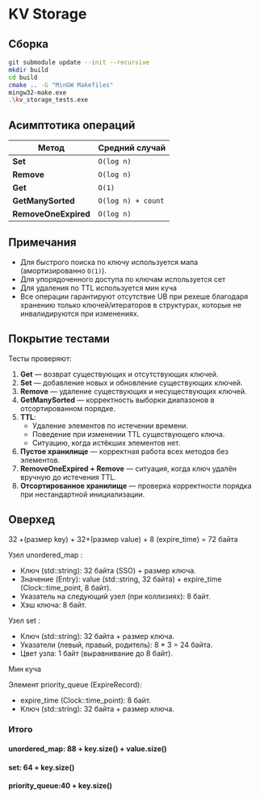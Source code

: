 # KV Storage

## Сборка

```bash
git submodule update --init --recursive
mkdir build
cd build
cmake .. -G "MinGW Makefiles"
mingw32-make.exe
.\kv_storage_tests.exe  
```


## Асимптотика операций

| Метод                | Средний случай        
|----------------------|-----------------------
| **Set**              | `O(log n)`
| **Remove**           | `O(log n)`
| **Get**              | `O(1)`
| **GetManySorted**    | `O(log n) + count`
| **RemoveOneExpired** | `O(log n)`


## Примечания

- Для быстрого поиска по ключу используется мапа (амортизированно `O(1)`).
- Для упорядоченного доступа по ключам используется сет
- Для удаления по TTL используется мин куча
- Все операции гарантируют отсутствие UB при рехеше благодаря хранению только ключей/итераторов в структурах, которые не инвалидируются при изменениях.

## Покрытие тестами

Тесты проверяют:

1. **Get** — возврат существующих и отсутствующих ключей.
2. **Set** — добавление новых и обновление существующих ключей.
3. **Remove** — удаление существующих и несуществующих ключей.
4. **GetManySorted** — корректность выборки диапазонов в отсортированном порядке.
5. **TTL**:
   - Удаление элементов по истечении времени.
   - Поведение при изменении TTL существующего ключа.
   - Ситуацию, когда истёкших элементов нет.
6. **Пустое хранилище** — корректная работа всех методов без элементов.
7. **RemoveOneExpired + Remove** — ситуация, когда ключ удалён вручную до истечения TTL.
8. **Отсортированное хранилище** — проверка корректности порядка при нестандартной инициализации.


## Оверхед

32 +(размер key) + 32+(размер value) + 8 (expire_time) = 72 байта


Узел unordered_map :
- Ключ (std::string): 32 байта (SSO) + размер ключа.
- Значение (Entry): value (std::string, 32 байта) + expire_time (Clock::time_point, 8 байт).
- Указатель на следующий узел (при коллизиях): 8 байт.
- Хэш ключа: 8 байт.


Узел set :
- Ключ (std::string): 32 байта + размер ключа.
- Указатели (левый, правый, родитель): 8 * 3 = 24 байта.
- Цвет узла: 1 байт (выравнивание до 8 байт).


Мин куча 

Элемент priority_queue (ExpireRecord):
- expire_time (Clock::time_point): 8 байт.
- Ключ (std::string): 32 байта + размер ключа.
### Итого 

#### unordered_map: 88 + key.size() + value.size()

#### set:           64 + key.size() 

#### priority_queue:40 + key.size() 